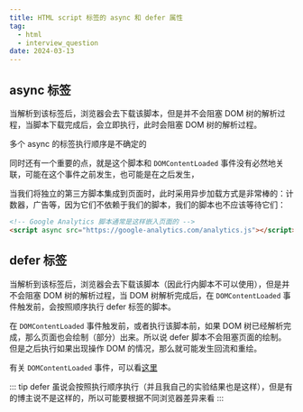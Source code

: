 ```yaml
---
title: HTML script 标签的 async 和 defer 属性
tag:
  - html
  - interview_question
date: 2024-03-13
---
```


## async 标签

当解析到该标签后，浏览器会去下载该脚本，但是并不会阻塞 DOM 树的解析过程，当脚本下载完成后，会立即执行，此时会阻塞 DOM 树的解析过程。

多个 async 的标签执行顺序是不确定的

同时还有一个重要的点，就是这个脚本和 `DOMContentLoaded` 事件没有必然地关联，可能在这个事件之前发生，也可能是在之后发生，

当我们将独立的第三方脚本集成到页面时，此时采用异步加载方式是非常棒的：计数器，广告等，因为它们不依赖于我们的脚本，我们的脚本也不应该等待它们：

```html
<!-- Google Analytics 脚本通常是这样嵌入页面的 -->
<script async src="https://google-analytics.com/analytics.js"></script>
```

## defer 标签

当解析到该标签后，浏览器会去下载该脚本（因此行内脚本不可以使用），但是并不会阻塞 DOM 树的解析过程，当 DOM 树解析完成后，在 `DOMContentLoaded` 事件触发前，会按照顺序执行 defer 标签的脚本。

在 `DOMContentLoaded` 事件触发前，或者执行该脚本前，如果 DOM 树已经解析完成，那么页面也会绘制（部分）出来。所以说 defer 脚本不会阻塞页面的绘制。但是之后执行如果出现操作 DOM 的情况，那么就可能发生回流和重绘。

有关 `DOMContentLoaded` 事件，可以看[这里](../browser/page_life_cycle.md#domcontentloaded)

::: tip
defer 虽说会按照执行顺序执行（并且我自己的实验结果也是这样），但是有的博主说不是这样的，所以可能要根据不同浏览器差异来看
:::
